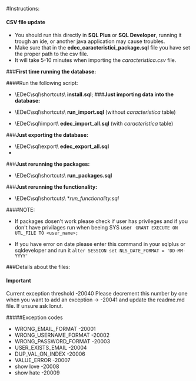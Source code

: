#Instructions:

#### **CSV** file update

- You should run this directly in **SQL Plus** or **SQL Developer**, running it trough an ide, or another java application may cause troubles. 
- Make sure that in the **edec_caracteristici_package.sql** file you have set the proper path to the csv file. 
- It will take 5-10 minutes when importing the *caracteristica.csv* file.

###**First time running the database:**

####Run the following script:

 - \\EDeC\sql\shortcuts\ **install.sql**;
###**Just importing data into the database:**

 - \\EDeC\sql\shortcuts\ **run_import.sql** (without *caracteristica* table)
 - \\EDeC\sql\import\ **edec_import_all.sql** (with *caracteristica* table)

###**Just exporting the database:**
  - \\EDeC\sql\export\ **edec_export_all.sql**
  - 
###**Just rerunning the packages:**
 - \\EDeC\sql\shortcuts\ **run_packages.sql**

###**Just rerunning the functionality:**
 - \\EDeC\sql\shortcuts\ **run_functionality.sql*

####NOTE:

- If packages dosen't work please check if user has privileges and if you don't have privilages run when beeing SYS user
` GRANT EXECUTE ON UTL_FILE TO <user_name>;` 

- If you have error on date please enter this command in your sqlplus or sqldeveloper and run it
` alter SESSION set NLS_DATE_FORMAT = 'DD-MM-YYYY' `

###Details about the files:



#### Important

Current exception threshold -20040
Please decrement this number by one when you want to add an exception -> -20041 and update the readme.md file. If unsure ask Ionut. 

#####Exception codes

 - WRONG_EMAIL_FORMAT -20001 
 - WRONG_USERNAME_FORMAT -20002
 - WRONG_PASSWORD_FORMAT -20003 
 -   USER_EXISTS_EMAIL -20004
 -	DUP_VAL_ON_INDEX -20006	 
 -	VALUE_ERROR -20007
 -   show love -20008 
 - show hate -20009